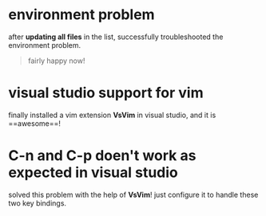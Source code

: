 # environment problem
after **updating all files** in the list, successfully troubleshooted the environment problem.
> fairly happy now!

# visual studio support for vim
finally installed a vim extension **VsVim** in visual studio, and it is ==awesome==!

# C-n and C-p doen't work as expected in visual studio
solved this problem with the help of **VsVim**! just configure it to handle these two key bindings.

